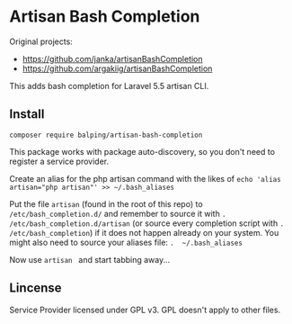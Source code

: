 Artisan Bash Completion
=======================

Original projects:
* https://github.com/janka/artisanBashCompletion
* https://github.com/argakiig/artisanBashCompletion

This adds bash completion for Laravel 5.5 artisan CLI.

## Install

```
composer require balping/artisan-bash-completion
```

This package works with package auto-discovery, so you don't need to register a service provider.

Create an alias for the php artisan command with the likes of `echo 'alias artisan="php artisan"' >> ~/.bash_aliases`

Put the file `artisan` (found in the root of this repo) to `/etc/bash_completion.d/` and remember to source it with `. /etc/bash_completion.d/artisan` (or source every completion script with `. /etc/bash_completion`) if it does not happen already on your system. You might also need to source your aliases file: `.  ~/.bash_aliases`

Now use `artisan ` and start tabbing away...

## Lincense

Service Provider licensed under GPL v3. GPL doesn't apply to other files.
